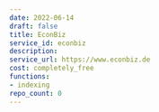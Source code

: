 ```yaml
---
date: 2022-06-14
draft: false
title: EconBiz
service_id: econbiz
description:
service_url: https://www.econbiz.de
cost: completely_free
functions:
- indexing
repo_count: 0
---
```



